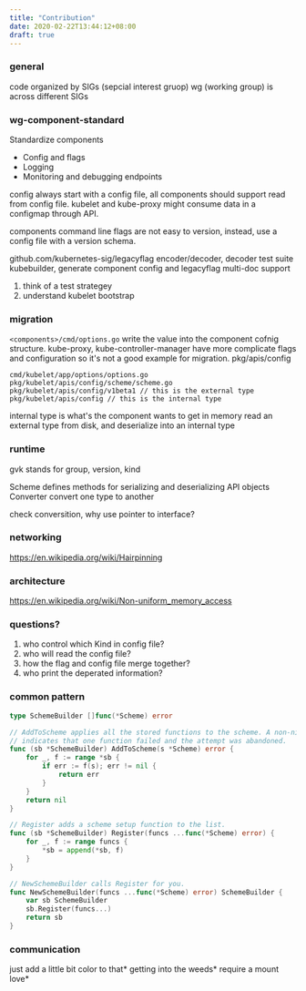 ```yaml
---
title: "Contribution"
date: 2020-02-22T13:44:12+08:00
draft: true
---
```


### general

code organized by SIGs (sepcial interest gruop)
wg (working group) is across different SIGs

### wg-component-standard

Standardize components
* Config and flags
* Logging
* Monitoring and debugging endpoints


config always start with a config file, all components should support read from config file.
kubelet and kube-proxy might consume data in a configmap through API.

components command line flags are not easy to version, instead, use a config file with a version schema.

github.com/kubernetes-sig/legacyflag
encoder/decoder, decoder test suite
kubebuilder, generate component config and legacyflag
multi-doc support


1. think of a test strategey
2. understand kubelet bootstrap


### migration
`<components>/cmd/options.go`
write the value into the component cofnig structure.
kube-proxy, kube-controller-manager have more complicate flags and configuration so it's not a good example for migration.
pkg/apis/config


```
cmd/kubelet/app/options/options.go
pkg/kubelet/apis/config/scheme/scheme.go
pkg/kubelet/apis/config/v1beta1 // this is the external type
pkg/kubelet/apis/config // this is the internal type
```
internal type is what's the component wants to get in memory
read an external type from disk, and deserialize into an internal type


### runtime
gvk stands for group, version, kind

Scheme defines methods for serializing and deserializing API objects
Converter convert one type to another

check conversition, why use pointer to interface?



### networking
https://en.wikipedia.org/wiki/Hairpinning

### architecture
https://en.wikipedia.org/wiki/Non-uniform_memory_access

### questions?
1. who control which Kind in config file?
2. who will read the config file?
3. how the flag and config file merge together?
4. who print the deperated information?

### common pattern

```go
type SchemeBuilder []func(*Scheme) error

// AddToScheme applies all the stored functions to the scheme. A non-nil error
// indicates that one function failed and the attempt was abandoned.
func (sb *SchemeBuilder) AddToScheme(s *Scheme) error {
	for _, f := range *sb {
		if err := f(s); err != nil {
			return err
		}
	}
	return nil
}

// Register adds a scheme setup function to the list.
func (sb *SchemeBuilder) Register(funcs ...func(*Scheme) error) {
	for _, f := range funcs {
		*sb = append(*sb, f)
	}
}

// NewSchemeBuilder calls Register for you.
func NewSchemeBuilder(funcs ...func(*Scheme) error) SchemeBuilder {
	var sb SchemeBuilder
	sb.Register(funcs...)
	return sb
}
```

### communication

just add a little bit color to that*
getting into the weeds*
require a mount love*


